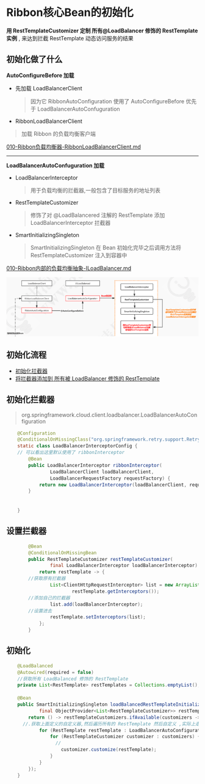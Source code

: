 # Ribbon核心Bean的初始化

**用 RestTemplateCustomizer 定制 所有@LoadBalancer 修饰的 RestTemplate 实例** , 来达到拦截 RestTemplate 动态访问服务的结果

## 初始化做了什么

**AutoConfigureBefore 加载**

- 先加载 LoadBalancerClient

  > 因为它 RibbonAutoConfiguration 使用了 AutoConfigureBefore 优先于 LoadBalancerAutoConfuguration

-  RibbonLoadBalancerClient

  > 加载 Ribbon 的负载均衡客户端

 [010-Ribbon负载均衡器-RibbonLoadBalancerClient.md](../020-Ribbon负载均衡器-LoadBalancerClient/010-Ribbon负载均衡器-RibbonLoadBalancerClient.md) 

------

**LoadBalancerAutoConfuguration 加载**

- LoadBalancerInterceptor 

  > 用于负载均衡的拦截器,一般包含了目标服务的地址列表

- RestTemplateCustomizer

  > 修饰了对 @LoadBalancered 注解的 RestTemplate 添加 LoadBalancerInterceptor 拦截器

- SmartInitializingSingleton

  >  SmartInitializingSingleton 在 Bean 初始化完毕之后调用方法将 RestTemplateCustomizer 注入到容器中

 [010-Ribbon内部的负载均衡抽象-ILoadBalancer.md](../030-Ribbon内部的负载均衡抽象-ILoadBalancer/010-Ribbon内部的负载均衡抽象-ILoadBalancer.md) 

![image-20200811201550741](../../../../assets/image-20200811201550741.png)

## 初始化流程

- [初始化拦截器](#初始化拦截器)
- [将拦截器添加到 所有被 LoadBalancer 修饰的 RestTemplate](#设置拦截器)

##  初始化拦截器

>  org.springframework.cloud.client.loadbalancer.LoadBalancerAutoConfiguration 

```java
	@Configuration
	@ConditionalOnMissingClass("org.springframework.retry.support.RetryTemplate")
	static class LoadBalancerInterceptorConfig {
    // 可以看出这里默认使用了 ribbonInterceptor
		@Bean
		public LoadBalancerInterceptor ribbonInterceptor(
				LoadBalancerClient loadBalancerClient,
				LoadBalancerRequestFactory requestFactory) {
			return new LoadBalancerInterceptor(loadBalancerClient, requestFactory);
		}


	}
```

## 设置拦截器

```java
		@Bean
		@ConditionalOnMissingBean
		public RestTemplateCustomizer restTemplateCustomizer(
				final LoadBalancerInterceptor loadBalancerInterceptor) {
			return restTemplate -> {
        //获取原有拦截器
                List<ClientHttpRequestInterceptor> list = new ArrayList<>(
                        restTemplate.getInterceptors());
        //添加自己的拦截器
                list.add(loadBalancerInterceptor);
        //设置进去
                restTemplate.setInterceptors(list);
            };
		}
```

## 初始化

```java
	@LoadBalanced
	@Autowired(required = false)
	//获取所有 LoadBalanced 修饰的 RestTemplate
	private List<RestTemplate> restTemplates = Collections.emptyList();

	@Bean
	public SmartInitializingSingleton loadBalancedRestTemplateInitializerDeprecated(
			final ObjectProvider<List<RestTemplateCustomizer>> restTemplateCustomizers) {
		return () -> restTemplateCustomizers.ifAvailable(customizers -> {
      //.获取上面定义的自定义器,然后遍历所有的 RestTemplate 然后自定义 ,实际上走的就是自定义的逻辑
            for (RestTemplate restTemplate : LoadBalancerAutoConfiguration.this.restTemplates) {
                for (RestTemplateCustomizer customizer : customizers) {
                  //
                    customizer.customize(restTemplate);
                }
            }
        });
	}
```



